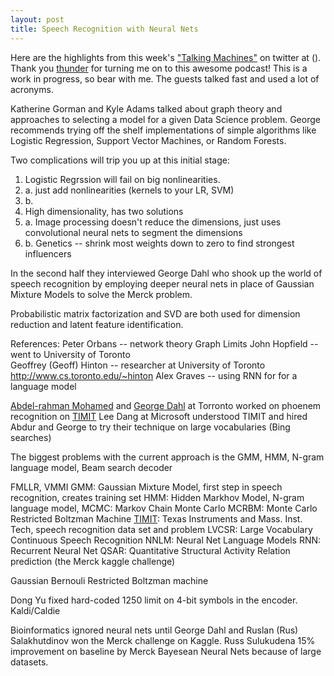 ```yaml
---
layout: post
title: Speech Recognition with Neural Nets
---
```


Here are the highlights from this week's ["Talking Machines"](http://www.thetalkingmachines.com/) on twitter at (). Thank you [thunder](https://github.com/ThunderShiviah/) for turning me on to this awesome podcast! This is a work in progress, so bear with me. The guests talked fast and used a lot of acronyms.

Katherine Gorman and Kyle Adams talked about graph theory and approaches to selecting a model for a given Data Science problem. George recommends trying off the shelf implementations of simple algorithms like Logistic Regression, Support Vector Machines, or Random Forests. 

Two complications will trip you up at this initial stage:

1. Logistic Regrssion will fail on big nonlinearities.
1. a. just add nonlinearities (kernels to your LR, SVM)
1. b. 
2. High dimensionality, has two solutions
2. a. Image processing doesn't reduce the dimensions, just uses convolutional neural nets to segment the dimensions
2. b. Genetics -- shrink most weights down to zero to find strongest influencers 

In the second half they interviewed George Dahl who shook up the world of speech recognition by employing deeper neural nets in place of Gaussian Mixture Models to solve the Merck problem.

Probabilistic matrix factorization and SVD are both used for dimension reduction and latent feature identification.

References:
Peter Orbans -- network theory
Graph Limits
John Hopfield -- went to University of Toronto  
Geoffrey (Geoff) Hinton -- researcher at University of Toronto http://www.cs.toronto.edu/~hinton
Alex Graves -- using RNN for for a language model

[Abdel-rahman Mohamed](http://www.cs.toronto.edu/~asamir/) and [George Dahl](http://www.cs.toronto.edu/~gdahl/) at Torronto worked on phoenem recognition on [TIMIT](https://en.wikipedia.org/wiki/TIMIT)
Lee Dang at Microsoft understood TIMIT and hired Abdur and George to try their technique on large vocabularies (Bing searches)

The biggest problems with the current approach is the GMM, HMM, N-gram language model, Beam search decoder

FMLLR, VMMI
GMM: Gaussian Mixture Model, first step in speech recognition, creates training set
HMM: Hidden Markhov Model, N-gram language model, 
MCMC: Markov Chain Monte Carlo
MCRBM: Monte Carlo Restricted Boltzman Machine
[TIMIT](https://en.wikipedia.org/wiki/TIMIT): Texas Instruments and Mass. Inst. Tech, speech recognition data set and problem
LVCSR: Large Vocabulary Continuous Speech Recognition
NNLM: Neural Net Language Models
RNN: Recurrent Neural Net
QSAR: Quantitative Structural Activity Relation prediction (the Merck kaggle challenge)

Gaussian Bernouli Restricted Boltzman machine

Dong Yu fixed hard-coded 1250 limit on 4-bit symbols in the encoder.
Kaldi/Caldie

Bioinformatics ignored neural nets until George Dahl and Ruslan (Rus) Salakhutdinov won the Merck challenge on Kaggle.
Russ Sulukudena 15% improvement on baseline by Merck
Bayesean Neural Nets because of large datasets.